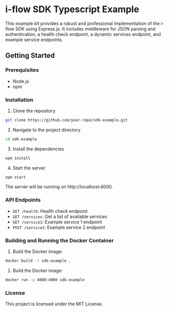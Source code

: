 # i-flow SDK Typescript Example

This example kit provides a robust and professional implementation of the i-flow SDK using Express.js. It includes middleware for JSON parsing and authentication, a health check endpoint, a dynamic services endpoint, and example service endpoints.

## Getting Started

### Prerequisites

- Node.js
- npm

### Installation

1. Clone the repository
```sh
git clone https://github.com/your-repo/sdk-example.git
```

2. Navigate to the project directory
```sh
cd sdk-example
```

3. Install the dependencies
```sh
npm install
```

4. Start the server
```sh
npm start
```

The server will be running on http://localhost:4000.

### API Endpoints
- ``GET /health``: Health check endpoint
- ``GET /services``: Get a list of available services
- ``GET /service1``: Example service 1 endpoint
- ``POST /service2``: Example service 2 endpoint

### Building and Running the Docker Container
1. Build the Docker image:
```sh
docker build -t sdk-example .
```

1. Build the Docker image:
```sh
docker run -p 4000:4000 sdk-example
```

### License
This project is licensed under the MIT License.